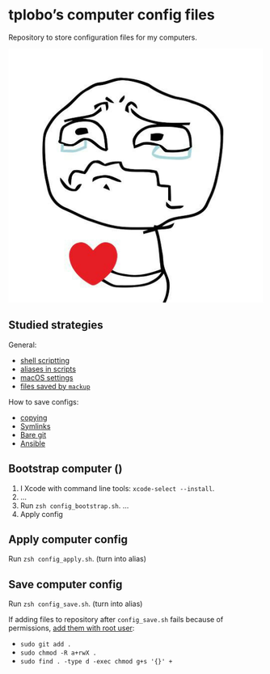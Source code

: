 # tplobo’s computer config files
Repository to store configuration files for my computers.

![Screenshot of my shell prompt](images/sorry.jpg)

## Studied strategies

General:
- [shell scriptting](https://gist.github.com/mrichman/f5c0c6f0c0873392c719265dfd209e12)
- [aliases in scripts](https://unix.stackexchange.com/questions/1496/why-doesnt-my-bash-script-recognize-aliases)
- [macOS settings](https://github.com/tiiiecherle/osx_install_config)
- [files saved by `mackup`](https://github.com/lra/mackup)

How to save configs:
- [copying](https://github.com/mathiasbynens/dotfiles)
- [Symlinks](https://www.youtube.com/watch?v=r_MpUP6aKiQ)
- [Bare git](https://www.atlassian.com/git/tutorials/dotfiles)
- [Ansible](https://www.youtube.com/watch?v=hPPIScBt4Gw)


## Bootstrap computer ()

1) I Xcode with command line tools: `xcode-select --install`.
2) ...
3) Run `zsh config_bootstrap.sh`.
...
10) Apply config

## Apply computer config
Run `zsh config_apply.sh`. (turn into alias)

## Save computer config
Run `zsh config_save.sh`. (turn into alias)

If adding files to repository after `config_save.sh` fails because of
permissions, [add them with root user](https://stackoverflow.com/questions/6448242/git-push-error-insufficient-permission-for-adding-an-object-to-repository-datab):
- `sudo git add .`
- `sudo chmod -R a+rwX .`
- `sudo find . -type d -exec chmod g+s '{}' +`











